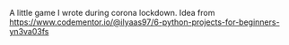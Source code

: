A little game I wrote during corona lockdown. Idea from https://www.codementor.io/@ilyaas97/6-python-projects-for-beginners-yn3va03fs
